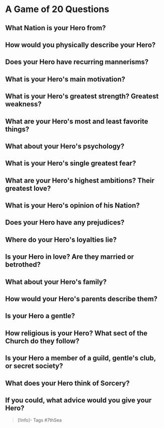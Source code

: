 # A Game of 20 Questions
## What Nation is your Hero from?
## How would you physically describe your Hero?
## Does your Hero have recurring mannerisms?
## What is your Hero's main motivation?
## What is your Hero's greatest strength?  Greatest weakness?
## What are your Hero's most and least favorite things?
## What about your Hero's psychology?
## What is your Hero's single greatest fear?
## What are your Hero's highest ambitions?  Their greatest love?
## What is your Hero's opinion of his Nation?
## Does your Hero have any prejudices?
## Where do your Hero's loyalties lie?
## Is your Hero in love?  Are they married or betrothed?
## What about your Hero's family?
## How would your Hero's parents describe them?
## Is your Hero a gentle?
## How religious is your Hero?  What sect of the Church do they follow?
## Is your Hero a member of a guild, gentle's club, or secret society?
## What does your Hero think of Sorcery?
## If you could, what advice would you give your Hero?

> [!info]- Tags
> #7thSea 

